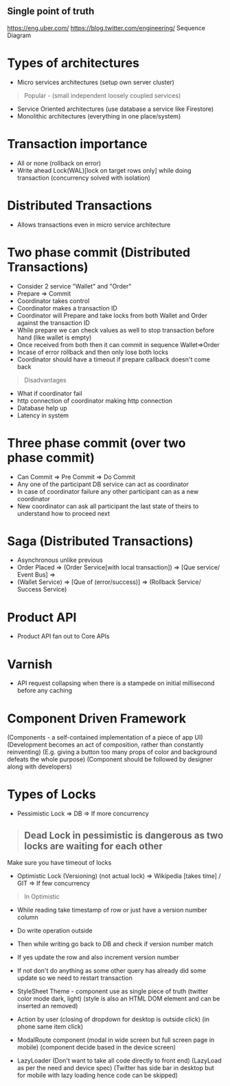 ## Single point of truth

https://eng.uber.com/
https://blog.twitter.com/engineering/
Sequence Diagram

# Types of architectures
- Micro services architectures (setup own server cluster)
> Popular - (small independent loosely coupled services)
- Service Oriented architectures (use database a service like Firestore)
- Monolithic architectures (everything in one place/system)

# Transaction importance
- All or none (rollback on error)
- Write ahead Lock(WAL)[lock on target rows only] while doing transaction (concurrency solved with isolation)

# Distributed Transactions
- Allows transactions even in micro service architecture

# Two phase commit (Distributed Transactions)
- Consider 2 service "Wallet" and "Order"
- Prepare => Commit
- Coordinator takes control
- Coordinator makes a transaction ID
- Coordinator will Prepare and take locks from both Wallet and Order against the transaction ID
- While prepare we can check values as well to stop transaction before hand (like wallet is empty)
- Once received from both then it can commit in sequence Wallet=>Order
- Incase of error rollback and then only lose both locks
- Coordinator should have a timeout if prepare callback doesn't come back
> Disadvantages
- What if coordinator fail
- http connection of coordinator making http connection
- Database help up
- Latency in system

# Three phase commit (over two phase commit)
- Can Commit => Pre Commit => Do Commit
- Any one of the participant DB service can act as coordinator
- In case of coordinator failure any other participant can as a new coordinator
- New coordinator can ask all participant the last state of theirs to understand how to proceed next

# Saga (Distributed Transactions)
- Asynchronous unlike previous
- Order Placed => (Order Service[with local transaction]) => [Que service/ Event Bus] => 
- (Wallet Service) => [Que of (error/success)] => (Rollback Service/ Success Service)

# Product API
- Product API fan out to Core APIs

# Varnish
- API request collapsing when there is a stampede on initial millisecond  before any caching 

# Component Driven Framework
(Components - a self-contained implementation of a piece of app UI)
(Development becomes an act of composition, rather than constantly reinventing)
(E.g. giving a button too many props of color and background defeats the whole purpose)
(Component should be followed by designer along with developers)

# Types of Locks
- Pessimistic Lock => DB => If more concurrency
> Dead Lock in pessimistic is dangerous as two locks are waiting for each other
> - 
Make sure you have timeout of locks
- Optimistic Lock (Versioning) (not actual lock) => Wikipedia [takes time] /  GIT => If few concurrency
> In Optimistic
- While reading take timestamp of row or just have  a version number column
- Do write operation outside
- Then while writing go back to DB and check if version number match
- If yes update the row and also increment version number
- If not don't do anything as some other query has already did some update so we need to restart transaction

- StyleSheet Theme - component use as single piece of truth
(twitter color mode dark, light)
(style is also an HTML DOM element and can be inserted an removed)


- Action by user
(closing of dropdown for desktop is outside click)
(in phone same item click)

- ModalRoute component
(modal in wide screen but full screen page in mobile)
(component decide based in the device screen)

- LazyLoader
(Don't want to take all code directly to front end)
(LazyLoad as per the need and device spec)
(Twitter has side bar in desktop but for mobile with lazy loading hence code can be skipped)


